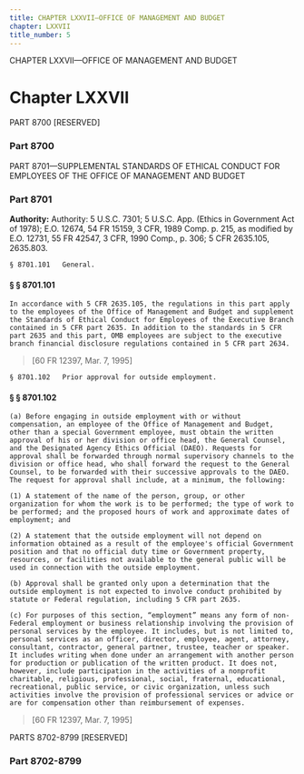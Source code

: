 ```yaml
---
title: CHAPTER LXXVII—OFFICE OF MANAGEMENT AND BUDGET
chapter: LXXVII
title_number: 5
---
```


CHAPTER LXXVII—OFFICE OF MANAGEMENT AND BUDGET

# Chapter LXXVII

  PART 8700 [RESERVED]

### Part 8700

  PART 8701—SUPPLEMENTAL STANDARDS OF ETHICAL CONDUCT FOR EMPLOYEES OF THE OFFICE OF MANAGEMENT AND BUDGET

### Part 8701

**Authority:** Authority: 5 U.S.C. 7301; 5 U.S.C. App. (Ethics in Government Act of 1978); E.O. 12674, 54 FR 15159, 3 CFR, 1989 Comp. p. 215, as modified by E.O. 12731, 55 FR 42547, 3 CFR, 1990 Comp., p. 306; 5 CFR 2635.105, 2635.803.

    § 8701.101   General.

#### § § 8701.101

    In accordance with 5 CFR 2635.105, the regulations in this part apply to the employees of the Office of Management and Budget and supplement the Standards of Ethical Conduct for Employees of the Executive Branch contained in 5 CFR part 2635. In addition to the standards in 5 CFR part 2635 and this part, OMB employees are subject to the executive branch financial disclosure regulations contained in 5 CFR part 2634.

> [60 FR 12397, Mar. 7, 1995]

    § 8701.102   Prior approval for outside employment.

#### § § 8701.102

    (a) Before engaging in outside employment with or without compensation, an employee of the Office of Management and Budget, other than a special Government employee, must obtain the written approval of his or her division or office head, the General Counsel, and the Designated Agency Ethics Official (DAEO). Requests for approval shall be forwarded through normal supervisory channels to the division or office head, who shall forward the request to the General Counsel, to be forwarded with their successive approvals to the DAEO. The request for approval shall include, at a minimum, the following:

    (1) A statement of the name of the person, group, or other organization for whom the work is to be performed; the type of work to be performed; and the proposed hours of work and approximate dates of employment; and

    (2) A statement that the outside employment will not depend on information obtained as a result of the employee's official Government position and that no official duty time or Government property, resources, or facilities not available to the general public will be used in connection with the outside employment.

    (b) Approval shall be granted only upon a determination that the outside employment is not expected to involve conduct prohibited by statute or Federal regulation, including 5 CFR part 2635.

    (c) For purposes of this section, “employment” means any form of non-Federal employment or business relationship involving the provision of personal services by the employee. It includes, but is not limited to, personal services as an officer, director, employee, agent, attorney, consultant, contractor, general partner, trustee, teacher or speaker. It includes writing when done under an arrangement with another person for production or publication of the written product. It does not, however, include participation in the activities of a nonprofit charitable, religious, professional, social, fraternal, educational, recreational, public service, or civic organization, unless such activities involve the provision of professional services or advice or are for compensation other than reimbursement of expenses.

> [60 FR 12397, Mar. 7, 1995]

  PARTS 8702-8799 [RESERVED]

### Part 8702-8799

